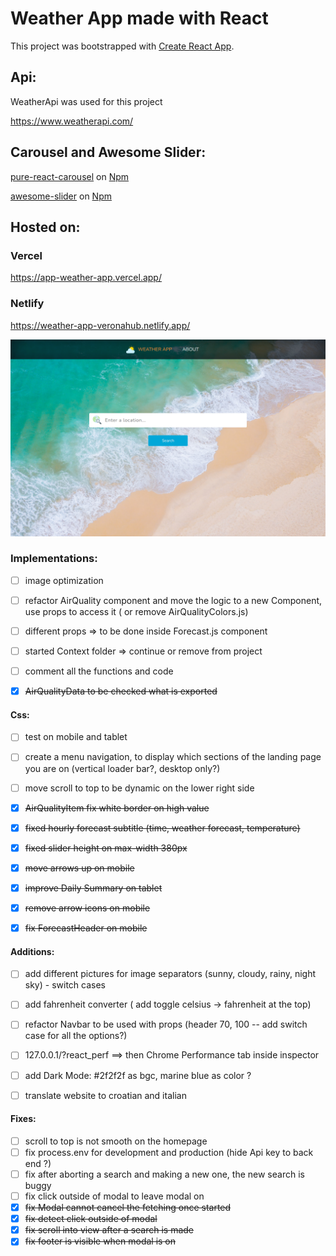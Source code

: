 # Weather App made with React

This project was bootstrapped with [Create React App](https://github.com/facebook/create-react-app).

## Api:
WeatherApi was used for this project

https://www.weatherapi.com/

## Carousel and Awesome Slider:
[pure-react-carousel](https://www.npmjs.com/package/pure-react-carousel) on [Npm](https://www.npmjs.com/)

[awesome-slider](https://www.npmjs.com/package/react-awesome-slider) on [Npm](https://www.npmjs.com/)

## Hosted on:
### Vercel
https://app-weather-app.vercel.app/

### Netlify 
https://weather-app-veronahub.netlify.app/

![](https://github.com/verona-hub/weather-app/blob/master/src/img/screenshot.png)


### Implementations: 

- [ ] image optimization
- [ ] refactor AirQuality component and move the logic to a new Component, use props to access it ( or remove AirQualityColors.js)
- [ ] different props => to be done inside Forecast.js component
- [ ] started Context folder => continue or remove from project
- [ ] comment all the functions and code 
- [x] ~~AirQualityData to be checked what is exported~~


#### Css:
- [ ] test on mobile and tablet
- [ ] create a menu navigation, to display which sections of the landing page you are on (vertical loader bar?, desktop only?)
- [ ] move scroll to top to be dynamic on the lower right side
- [x] ~~AirQualityItem fix white border on high value~~
- [x] ~~fixed hourly forecast subtitle (time, weather forecast, temperature)~~
- [x] ~~fixed slider height on max-width 380px~~
- [x] ~~move arrows up on mobile~~
- [x] ~~improve Daily Summary on tablet~~
- [x] ~~remove arrow icons on mobile~~
- [x] ~~fix ForecastHeader on mobile~~


#### Additions:

- [ ] add different pictures for image separators (sunny, cloudy, rainy, night sky) - switch cases
- [ ] add fahrenheit converter ( add toggle celsius -> fahrenheit at the top)
- [ ] refactor Navbar to be used with props (header 70, 100 -- add switch case for all the options?)
- [ ] 127.0.0.1/?react_perf   ==> then Chrome Performance tab inside inspector
- [ ] add Dark Mode: #2f2f2f as bgc, marine blue as color ?
- [ ] translate website to croatian and italian


#### Fixes:
- [ ] scroll to top is not smooth on the homepage
- [ ] fix process.env for development and production (hide Api key to back end ?)
- [ ] fix after aborting a search and making a new one, the new search is buggy
- [ ] fix click outside of modal to leave modal on
- [x] ~~fix Modal cannot cancel the fetching once started~~
- [x] ~~fix detect click outside of modal~~
- [x] ~~fix scroll into view after a search is made~~
- [x] ~~fix footer is visible when modal is on~~